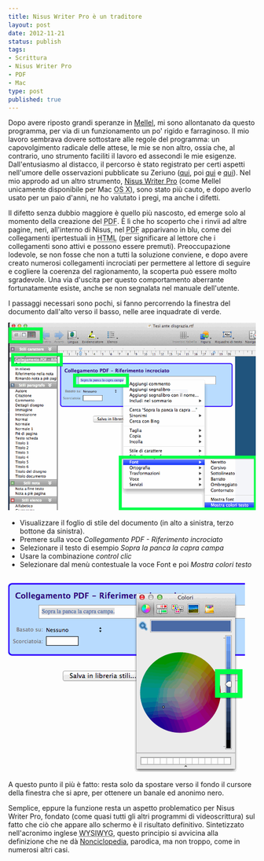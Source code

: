 ```yaml
--- 
title: Nisus Writer Pro è un traditore
layout: post
date: 2012-11-21
status: publish
tags: 
- Scrittura
- Nisus Writer Pro
- PDF
- Mac
type: post
published: true
---
```

Dopo avere riposto grandi speranze in [Mellel][0], mi sono allontanato da questo programma, per via di un funzionamento un po' rigido e farraginoso. Il mio lavoro sembrava dovere sottostare alle regole del programma: un capovolgimento radicale delle attese, le mie se non altro, ossia che, al contrario, uno strumento faciliti il lavoro ed assecondi le mie esigenze.
Dall'entusiasmo al distacco, il percorso è stato registrato per certi aspetti nell'umore delle osservazioni pubblicate su Zeriuno ([qui][1], poi [qui][2] e [qui][3]). Nel mio approdo ad un altro strumento, [<span lang="en">Nisus Writer Pro</span>][4] (come Mellel unicamente disponibile per <span lang="en">Mac <abbr title="Operative System Ten" lang="en">OS X</abbr></span>), sono stato più cauto, e dopo averlo usato per un paio d'anni, ne ho valutato i pregi, ma anche i difetti.

Il difetto senza dubbio maggiore è quello più nascosto, ed emerge solo al momento della creazione del <abbr title="Portable Document Format" lang="en">PDF</abbr>. È lì che ho scoperto che i rinvii ad altre pagine, neri, all'interno di Nisus, nel <abbr title="Portable Document Format" lang="en">PDF</abbr> apparivano in blu, come dei collegamenti ipertestuali in <abbr title="Hyper Text Markup Language" lang="en">HTML</abbr> (per significare al lettore che i collegamenti sono attivi e possono essere premuti). Preoccupazione lodevole, se non fosse che non a tutti la soluzione conviene, e dopo avere creato numerosi collegamenti incrociati per permettere al lettore di seguire e cogliere la coerenza del ragionamento, la scoperta può essere molto sgradevole. Una via d'uscita per questo comportamento aberrante fortunatamente esiste, anche se non segnalata nel manuale dell'utente.

I passaggi necessari sono pochi, si fanno percorrendo la finestra del documento dall'alto verso il basso, nelle aree inquadrate di verde.

<img title="Cambiare i rinvii, primo passo" src="/immagini/nisuspdf1.gif" alt="">

* Visualizzare il foglio di stile del documento (in alto a sinistra, terzo bottone da sinistra).
* Premere sulla voce *Collegamento PDF - Riferimento incrociato*
* Selezionare il testo di esempio *Sopra la panca la capra campa*
* Usare la combinazione *control clic*
* Selezionare dal menù contestuale la voce <span lang="en">Font</span> e poi *Mostra colori testo*

<img title="Cambiare i rinvii, secondo passo" src="/immagini/nisuspdf2.gif" alt="">

A questo punto il più è fatto: resta solo da spostare verso il fondo il cursore della finestra che si apre, per ottenere un banale ed anonimo nero.

Semplice, eppure la funzione resta un aspetto problematico per <span lang="en">Nisus Writer Pro</span>, fondato (come quasi tutti gli altri programmi di videoscrittura) sul fatto che ciò che appare allo schermo è il risultato definitivo. Sintetizzato nell'acronimo inglese <abbr title="What You See Is What You Get" lang="en">WYSIWYG</abbr>, questo principio si avvicina alla definizione che ne dà [Nonciclopedia][6], parodica, ma non troppo, come in numerosi altri casi.

[0]:http://www.mellel.com/ "Il sito di Mellel"
[1]:/2011/09/09/in-pigiama-bianco-a-pois-rossi.html "Inaugurazione di Zeriuno, elogiativo"
[2]:/2011/10/12/gli-strumenti-di-revisione.html "Strumenti di revisione, ottimista"
[3]:/2011/10/19/mellel-supplire-alla-mancanza-dei-commenti-note-ed-evidenziatore-2 "Commenti assenti: speranzoso"
[4]:http://nisus.com/ "Il sito dell'editore"
[6]:http://nonciclopedia.wikia.com/wiki/WYSIWYG "Ciò che vedi è ciò che non potrai mai ottenere"